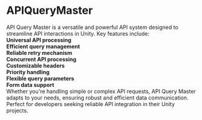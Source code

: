 # APIQueryMaster

API Query Master is a versatile and powerful API system designed to streamline API interactions in Unity. Key features include:
<br>**Universal API processing**
<br>**Efficient query management**
<br>**Reliable retry mechanism**
<br>**Concurrent API processing**
<br>**Customizable headers**
<br>**Priority handling**
<br>**Flexible query parameters**
<br>**Form data support**
<br>Whether you're handling simple or complex API requests, API Query Master adapts to your needs, ensuring robust and efficient data communication. Perfect for developers seeking reliable API integration in their Unity projects.
